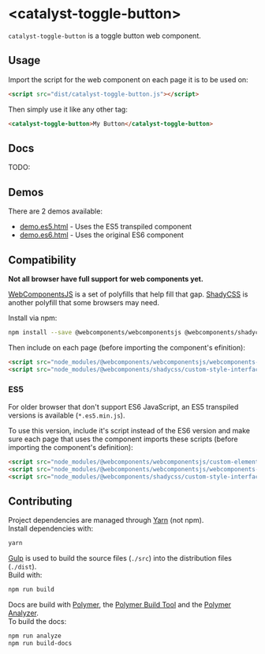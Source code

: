 # &lt;catalyst-toggle-button&gt;

`catalyst-toggle-button` is a toggle button web component.

## Usage

Import the script for the web component on each page it is to be used on:

```html
<script src="dist/catalyst-toggle-button.js"></script>
```

Then simply use it like any other tag:

```html
<catalyst-toggle-button>My Button</catalyst-toggle-button>
```

## Docs

TODO:

## Demos

There are 2 demos available:

* [demo.es5.html](./demo/demo.es5.html) - Uses the ES5 transpiled component
* [demo.es6.html](./demo/demo.es6.html) - Uses the original ES6 component

## Compatibility

**Not all browser have full support for web components yet.**

[WebComponentsJS](https://github.com/webcomponents/webcomponentsjs) is a set of polyfills that help fill that gap. [ShadyCSS](https://github.com/webcomponents/shadycss) is another polyfill that some browsers may need.

Install via npm:

```sh
npm install --save @webcomponents/webcomponentsjs @webcomponents/shadycss
```

Then include on each page (before importing the component's efinition):

```html
<script src="node_modules/@webcomponents/webcomponentsjs/webcomponents-loader.js"></script>
<script src="node_modules/@webcomponents/shadycss/custom-style-interface.min.js"></script>
```

### ES5

For older browser that don't support ES6 JavaScript, an ES5 transpiled versions is available (`*.es5.min.js`).

To use this version, include it's script instead of the ES6 version and make sure each page that uses the component imports these scripts (before importing the component's definition):

```html
<script src="node_modules/@webcomponents/webcomponentsjs/custom-elements-es5-adapter.js"></script>
<script src="node_modules/@webcomponents/webcomponentsjs/webcomponents-loader.js"></script>
<script src="node_modules/@webcomponents/shadycss/custom-style-interface.min.js"></script>
```

## Contributing

Project dependencies are managed through [Yarn](https://yarnpkg.com/lang/en/docs/install/) (not npm).  
Install dependencies with:

```sh
yarn
```

[Gulp](https://gulpjs.com/) is used to build the source files (```./src```) into the distribution files (```./dist```).  
Build with:

```sh
npm run build
```

Docs are build with [Polymer](https://www.polymer-project.org/), the [Polymer Build Tool](https://github.com/Polymer/polymer-build) and the [Polymer Analyzer](https://github.com/Polymer/polymer-analyzer).  
To build the docs:

```sh
npm run analyze
npm run build-docs
```

